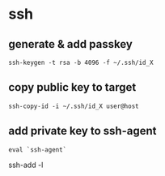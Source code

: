 # ssh

## generate & add passkey

	ssh-keygen -t rsa -b 4096 -f ~/.ssh/id_X

## copy public key to target

	ssh-copy-id -i ~/.ssh/id_X user@host

## add private key to ssh-agent

	eval `ssh-agent`
  ssh-add -l
	
	
